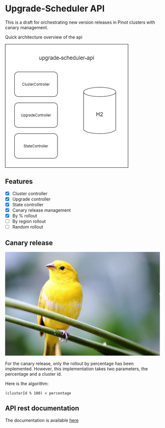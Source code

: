 # Upgrade-Scheduler API
This is a draft for orchestrating new version releases in Pinot clusters with canary management.

Quick architecture overview of the api

![api](docs/high-level-api-architecture.png)

## Features

- [x] Cluster controller
- [x] Upgrade controller
- [x] State controller
- [x] Canary release management
- [x] By % rollout
- [ ] By region rollout
- [ ] Random rollout

## Canary release

![canary](docs/canary_bird.jpg)

For the canary release, only the rollout by percentage has been implemented. However, this implementation takes two parameters, the percentage and a cluster id.

Here is the algorithm: 
````
(clusterId % 100) < percentage
````

## API rest documentation

The documentation is available [here](https://ragiroux.github.io/upgrade-scheduler-api/)
